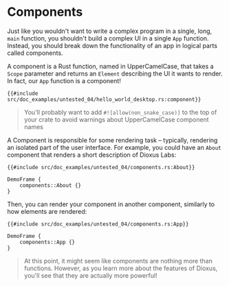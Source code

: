 # Components

Just like you wouldn't want to write a complex program in a single, long, `main` function, you shouldn't build a complex UI in a single `App` function. Instead, you should break down the functionality of an app in logical parts called components.

A component is a Rust function, named in UpperCamelCase, that takes a `Scope` parameter and returns an `Element` describing the UI it wants to render. In fact, our `App` function is a component!

```rust, no_run
{{#include src/doc_examples/untested_04/hello_world_desktop.rs:component}}
```

> You'll probably want to add `#![allow(non_snake_case)]` to the top of your crate to avoid warnings about UpperCamelCase component names

A Component is responsible for some rendering task – typically, rendering an isolated part of the user interface. For example, you could have an `About` component that renders a short description of Dioxus Labs:

```rust, no_run
{{#include src/doc_examples/untested_04/components.rs:About}}
```
```inject-dioxus
DemoFrame {
	components::About {}
}
```

Then, you can render your component in another component, similarly to how elements are rendered:

```rust, no_run
{{#include src/doc_examples/untested_04/components.rs:App}}
```
```inject-dioxus
DemoFrame {
	components::App {}
}
```

> At this point, it might seem like components are nothing more than functions. However, as you learn more about the features of Dioxus, you'll see that they are actually more powerful!
